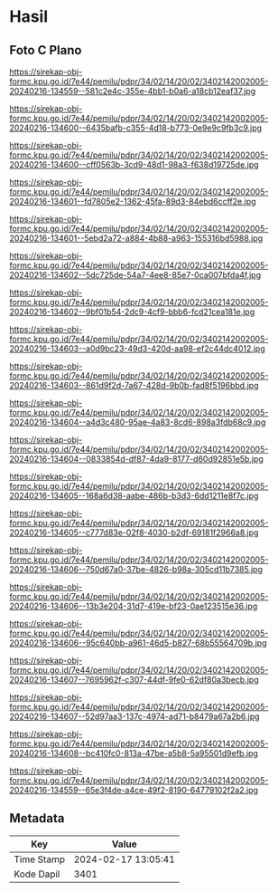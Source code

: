 # Hasil

## Foto C Plano

https://sirekap-obj-formc.kpu.go.id/7e44/pemilu/pdpr/34/02/14/20/02/3402142002005-20240216-134559--581c2e4c-355e-4bb1-b0a6-a18cb12eaf37.jpg

https://sirekap-obj-formc.kpu.go.id/7e44/pemilu/pdpr/34/02/14/20/02/3402142002005-20240216-134600--6435bafb-c355-4d18-b773-0e9e9c9fb3c9.jpg

https://sirekap-obj-formc.kpu.go.id/7e44/pemilu/pdpr/34/02/14/20/02/3402142002005-20240216-134600--cff0563b-3cd9-48d1-98a3-f638d19725de.jpg

https://sirekap-obj-formc.kpu.go.id/7e44/pemilu/pdpr/34/02/14/20/02/3402142002005-20240216-134601--fd7805e2-1362-45fa-89d3-84ebd6ccff2e.jpg

https://sirekap-obj-formc.kpu.go.id/7e44/pemilu/pdpr/34/02/14/20/02/3402142002005-20240216-134601--5ebd2a72-a884-4b88-a963-155316bd5988.jpg

https://sirekap-obj-formc.kpu.go.id/7e44/pemilu/pdpr/34/02/14/20/02/3402142002005-20240216-134602--5dc725de-54a7-4ee8-85e7-0ca007bfda4f.jpg

https://sirekap-obj-formc.kpu.go.id/7e44/pemilu/pdpr/34/02/14/20/02/3402142002005-20240216-134602--9bf01b54-2dc9-4cf9-bbb6-fcd21cea181e.jpg

https://sirekap-obj-formc.kpu.go.id/7e44/pemilu/pdpr/34/02/14/20/02/3402142002005-20240216-134603--a0d9bc23-49d3-420d-aa98-ef2c44dc4012.jpg

https://sirekap-obj-formc.kpu.go.id/7e44/pemilu/pdpr/34/02/14/20/02/3402142002005-20240216-134603--861d9f2d-7a67-428d-9b0b-fad8f5196bbd.jpg

https://sirekap-obj-formc.kpu.go.id/7e44/pemilu/pdpr/34/02/14/20/02/3402142002005-20240216-134604--a4d3c480-95ae-4a83-8cd6-898a3fdb68c9.jpg

https://sirekap-obj-formc.kpu.go.id/7e44/pemilu/pdpr/34/02/14/20/02/3402142002005-20240216-134604--0833854d-df87-4da9-8177-d60d92851e5b.jpg

https://sirekap-obj-formc.kpu.go.id/7e44/pemilu/pdpr/34/02/14/20/02/3402142002005-20240216-134605--168a6d38-aabe-486b-b3d3-6dd1211e8f7c.jpg

https://sirekap-obj-formc.kpu.go.id/7e44/pemilu/pdpr/34/02/14/20/02/3402142002005-20240216-134605--c777d83e-02f8-4030-b2df-69181f2966a8.jpg

https://sirekap-obj-formc.kpu.go.id/7e44/pemilu/pdpr/34/02/14/20/02/3402142002005-20240216-134606--750d67a0-37be-4826-b98a-305cd11b7385.jpg

https://sirekap-obj-formc.kpu.go.id/7e44/pemilu/pdpr/34/02/14/20/02/3402142002005-20240216-134606--13b3e204-31d7-419e-bf23-0ae123515e36.jpg

https://sirekap-obj-formc.kpu.go.id/7e44/pemilu/pdpr/34/02/14/20/02/3402142002005-20240216-134606--95c640bb-a961-46d5-b827-68b55564709b.jpg

https://sirekap-obj-formc.kpu.go.id/7e44/pemilu/pdpr/34/02/14/20/02/3402142002005-20240216-134607--7695962f-c307-44df-9fe0-62df80a3becb.jpg

https://sirekap-obj-formc.kpu.go.id/7e44/pemilu/pdpr/34/02/14/20/02/3402142002005-20240216-134607--52d97aa3-137c-4974-ad71-b8479a67a2b6.jpg

https://sirekap-obj-formc.kpu.go.id/7e44/pemilu/pdpr/34/02/14/20/02/3402142002005-20240216-134608--bc410fc0-813a-47be-a5b8-5a95501d9efb.jpg

https://sirekap-obj-formc.kpu.go.id/7e44/pemilu/pdpr/34/02/14/20/02/3402142002005-20240216-134559--65e3f4de-a4ce-49f2-8190-64779102f2a2.jpg


## Metadata

| Key        | Value               |
| ---------- | ------------------- |
| Time Stamp | 2024-02-17 13:05:41 |
| Kode Dapil | 3401                |



